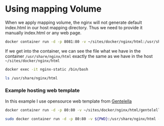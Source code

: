 # Using mapping Volume

When we apply mapping volume, the nginx will not generate default index.html in our host mapping directory. Thus we need to provide it manually index.html or any web page.

```bash
docker container run -d -p 8081:80 -v ~/sites/docker/nginx/html:/usr/share/nginx/html --hostname nginx-static --name nginx-static nginx:latest
```

If we get into the container, we can see the file what we have in the container <code>/usr/share/nginx/html</code> exactly the same as we have in the host <code>~/sites/docker/nginx/html</code>

```bash
docker exec -it nginx-static /bin/bash

ls /usr/share/nginx/html
```

### Example hosting web template

In this example I use opensource web template from [Gentelella](https://github.com/ColorlibHQ/gentelella)


```bash
docker container run -d -p 80:80 -v ~/sites/docker/nginx/html/gentelella:/usr/share/nginx/html --hostname gentelella --name gentelella nginx:latest
```

```bash
sudo docker container run -d -p 80:80 -v ${PWD}:/usr/share/nginx/html --name gentelella --hostname gentelella nginx:latest
````
